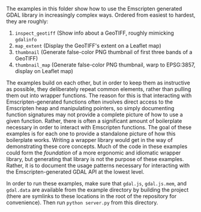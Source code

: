 The examples in this folder show how to use the Emscripten generated GDAL library in increasingly
complex ways. Ordered from easiest to hardest, they are roughly:

1. `inspect_geotiff` (Show info about a GeoTIFF, roughly mimicking `gdalinfo`
2. `map_extent` (Display the GeoTIFF's extent on a Leaflet map)
3. `thumbnail` (Generate false-color PNG thumbnail of first three bands of a GeoTIFF)
4. `thumbnail_map` (Generate false-color PNG thumbnail, warp to EPSG:3857, display on Leaflet map)

The examples build on each other, but in order to keep them as instructive as possible, they
deliberately repeat common elements, rather than pulling them out into wrapper functions. The reason
for this is that interacting with Emscripten-generated functions often involves direct access to the
Emscripten heap and manipulating pointers, so simply documenting function signatures may not provide
a complete picture of how to use a given function. Rather, there is often a significant amount of
boilerplate necessary in order to interact with Emscripten functions. The goal of these examples is
for each one to provide a standalone picture of how this boilerplate works. Writing a wrapper
library would get in the way of demonstrating these core concepts. Much of the code in these
examples could form the _foundation_ of a more ergonomic and idiomatic wrapper library, but
generating that library is not the purpose of these examples. Rather, it is to document the usage
patterns necessary for interacting with the Emscripten-generated GDAL API at the lowest level.

In order to run these examples, make sure that `gdal.js`, `gdal.js.mem`, and `gdal.data` are
available from the example directory by building the project (there are symlinks to these locations
in the root of the repository for convenience). Then run `python server.py` from this directory.
